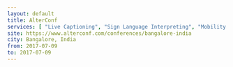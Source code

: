 ```yaml
---
layout: default
title: AlterConf
services: [ "Live Captioning", "Sign Language Interpreting", "Mobility Access", "Childcare", "Restrooms: All-Gender / Gender-Neutral" ]
site: https://www.alterconf.com/conferences/bangalore-india
city: Bangalore, India
from: 2017-07-09
to: 2017-07-09
---
```

